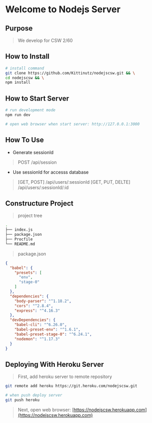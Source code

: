 # Welcome to Nodejs Server

## Purpose

> We develop for CSW 2/60

## How to Install

```bash
# install command
git clone https://github.com/Kittinutz/nodejscsw.git && \
cd nodejscsw && \
npm install
```

## How to Start Server

```bash
# run development mode
npm run dev

# open web browser when start server: http://127.0.0.1:3000
```

## How To Use

* Generate sessionId
> POST /api/session

* Use sessionId for accesss database
> [GET, POST] /api/users/:sessionId
> [GET, PUT, DELTE] /api/users/:sessionId/:id

## Constructure Project

> project tree

```bash
.
├── index.js
├── package.json
├── Procfile
└── README.md
```

> package.json

```json
{
  "babel": {
    "presets": [
      "env",
      "stage-0"
    ]
  },
  "dependencies": {
    "body-parser": "^1.18.2",
    "cors": "^2.8.4",
    "express": "^4.16.3"
  },
  "devDependencies": {
    "babel-cli": "^6.26.0",
    "babel-preset-env": "^1.6.1",
    "babel-preset-stage-0": "^6.24.1",
    "nodemon": "^1.17.3"
  }
}
```

## Deploying With Heroku Server

> First, add heroku server to remote repository

```bash
git remote add heroku https://git.heroku.com/nodejscsw.git

# when push deploy server
git push heroku
```

> Next, open web browser: [https://nodejscsw.herokuapp.com](https://nodejscsw.herokuapp.com)
